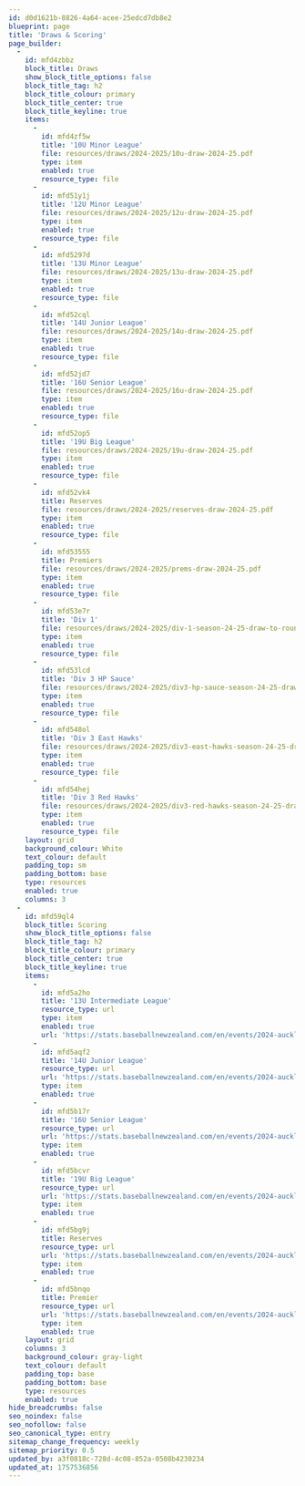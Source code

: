 ```yaml
---
id: d0d1621b-8826-4a64-acee-25edcd7db8e2
blueprint: page
title: 'Draws & Scoring'
page_builder:
  -
    id: mfd4zbbz
    block_title: Draws
    show_block_title_options: false
    block_title_tag: h2
    block_title_colour: primary
    block_title_center: true
    block_title_keyline: true
    items:
      -
        id: mfd4zf5w
        title: '10U Minor League'
        file: resources/draws/2024-2025/10u-draw-2024-25.pdf
        type: item
        enabled: true
        resource_type: file
      -
        id: mfd51y1j
        title: '12U Minor League'
        file: resources/draws/2024-2025/12u-draw-2024-25.pdf
        type: item
        enabled: true
        resource_type: file
      -
        id: mfd5297d
        title: '13U Minor League'
        file: resources/draws/2024-2025/13u-draw-2024-25.pdf
        type: item
        enabled: true
        resource_type: file
      -
        id: mfd52cql
        title: '14U Junior League'
        file: resources/draws/2024-2025/14u-draw-2024-25.pdf
        type: item
        enabled: true
        resource_type: file
      -
        id: mfd52jd7
        title: '16U Senior League'
        file: resources/draws/2024-2025/16u-draw-2024-25.pdf
        type: item
        enabled: true
        resource_type: file
      -
        id: mfd52op5
        title: '19U Big League'
        file: resources/draws/2024-2025/19u-draw-2024-25.pdf
        type: item
        enabled: true
        resource_type: file
      -
        id: mfd52vk4
        title: Reserves
        file: resources/draws/2024-2025/reserves-draw-2024-25.pdf
        type: item
        enabled: true
        resource_type: file
      -
        id: mfd53555
        title: Premiers
        file: resources/draws/2024-2025/prems-draw-2024-25.pdf
        type: item
        enabled: true
        resource_type: file
      -
        id: mfd53e7r
        title: 'Div 1'
        file: resources/draws/2024-2025/div-1-season-24-25-draw-to-round-09.pdf
        type: item
        enabled: true
        resource_type: file
      -
        id: mfd53lcd
        title: 'Div 3 HP Sauce'
        file: resources/draws/2024-2025/div3-hp-sauce-season-24-25-draw-to-round-09.pdf
        type: item
        enabled: true
        resource_type: file
      -
        id: mfd548ol
        title: 'Div 3 East Hawks'
        file: resources/draws/2024-2025/div3-east-hawks-season-24-25-draw-to-round-09.pdf
        type: item
        enabled: true
        resource_type: file
      -
        id: mfd54hej
        title: 'Div 3 Red Hawks'
        file: resources/draws/2024-2025/div3-red-hawks-season-24-25-draw-to-round-09.pdf
        type: item
        enabled: true
        resource_type: file
    layout: grid
    background_colour: White
    text_colour: default
    padding_top: sm
    padding_bottom: base
    type: resources
    enabled: true
    columns: 3
  -
    id: mfd59ql4
    block_title: Scoring
    show_block_title_options: false
    block_title_tag: h2
    block_title_colour: primary
    block_title_center: true
    block_title_keyline: true
    items:
      -
        id: mfd5a2ho
        title: '13U Intermediate League'
        resource_type: url
        type: item
        enabled: true
        url: 'https://stats.baseballnewzealand.com/en/events/2024-auckland-baseball-13-under/home'
      -
        id: mfd5aqf2
        title: '14U Junior League'
        resource_type: url
        url: 'https://stats.baseballnewzealand.com/en/events/2024-auckland-baseball-14-under/home'
        type: item
        enabled: true
      -
        id: mfd5b17r
        title: '16U Senior League'
        resource_type: url
        url: 'https://stats.baseballnewzealand.com/en/events/2024-auckland-baseball-16-under/home'
        type: item
        enabled: true
      -
        id: mfd5bcvr
        title: '19U Big League'
        resource_type: url
        url: 'https://stats.baseballnewzealand.com/en/events/2024-auckland-baseball-19-under/home'
        type: item
        enabled: true
      -
        id: mfd5bg9j
        title: Reserves
        resource_type: url
        url: 'https://stats.baseballnewzealand.com/en/events/2024-auckland-baseball-reserves/home'
        type: item
        enabled: true
      -
        id: mfd5bnqo
        title: Premier
        resource_type: url
        url: 'https://stats.baseballnewzealand.com/en/events/2024-auckland-baseball-premier/home'
        type: item
        enabled: true
    layout: grid
    columns: 3
    background_colour: gray-light
    text_colour: default
    padding_top: base
    padding_bottom: base
    type: resources
    enabled: true
hide_breadcrumbs: false
seo_noindex: false
seo_nofollow: false
seo_canonical_type: entry
sitemap_change_frequency: weekly
sitemap_priority: 0.5
updated_by: a3f0818c-728d-4c08-852a-0508b4230234
updated_at: 1757536856
---
```

